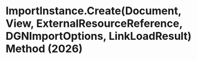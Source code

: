 # ImportInstance.Create(Document, View, ExternalResourceReference, DGNImportOptions, LinkLoadResult) Method (2026)

﻿